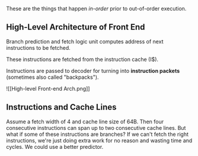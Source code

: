 These are the things that happen *in-order* prior to out-of-order execution.

## High-Level Architecture of Front End

Branch prediction and fetch logic unit computes address of next instructions to be fetched.

These instructions are fetched from the instruction cache (I$).

Instructions are passed to decoder for turning into **instruction packets** (sometimes also called "backpacks").

![[High-level Front-end Arch.png]]

## Instructions and Cache Lines

Assume a fetch width of 4 and cache line size of 64B. Then four consecutive instructions can span up to two consecutive cache lines. But what if some of these instructions are branches? If we can't fetch the right instructions, we're just doing extra work for no reason and wasting time and cycles. We could use a better predictor.
